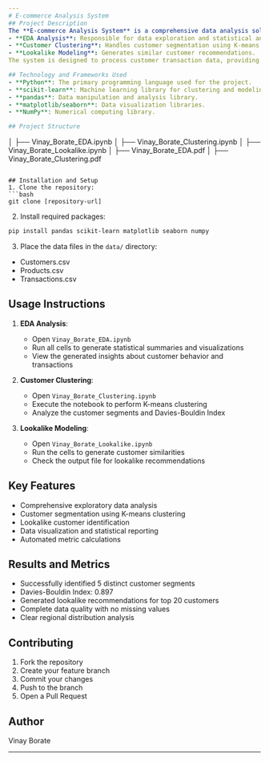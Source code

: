 ```yaml
---
# E-commerce Analysis System
## Project Description
The **E-commerce Analysis System** is a comprehensive data analysis solution designed to handle customer segmentation, lookalike modeling, and exploratory data analysis. It consists of three main components:
- **EDA Analysis**: Responsible for data exploration and statistical analysis.
- **Customer Clustering**: Handles customer segmentation using K-means.
- **Lookalike Modeling**: Generates similar customer recommendations.
The system is designed to process customer transaction data, providing valuable business insights through various analytical approaches. The project includes features such as data visualization, metric calculations, and automated reporting.

## Technology and Frameworks Used
- **Python**: The primary programming language used for the project.
- **scikit-learn**: Machine learning library for clustering and modeling.
- **pandas**: Data manipulation and analysis library.
- **matplotlib/seaborn**: Data visualization libraries.
- **NumPy**: Numerical computing library.

## Project Structure
```
│   ├── Vinay_Borate_EDA.ipynb
│   ├── Vinay_Borate_Clustering.ipynb
│   ├── Vinay_Borate_Lookalike.ipynb
│   ├── Vinay_Borate_EDA.pdf
│   ├── Vinay_Borate_Clustering.pdf

```

## Installation and Setup
1. Clone the repository:
```bash
git clone [repository-url]
```

2. Install required packages:
```bash
pip install pandas scikit-learn matplotlib seaborn numpy
```

3. Place the data files in the `data/` directory:
- Customers.csv
- Products.csv
- Transactions.csv

## Usage Instructions
1. **EDA Analysis**:
   - Open `Vinay_Borate_EDA.ipynb`
   - Run all cells to generate statistical summaries and visualizations
   - View the generated insights about customer behavior and transactions

2. **Customer Clustering**:
   - Open `Vinay_Borate_Clustering.ipynb`
   - Execute the notebook to perform K-means clustering
   - Analyze the customer segments and Davies-Bouldin Index

3. **Lookalike Modeling**:
   - Open `Vinay_Borate_Lookalike.ipynb`
   - Run the cells to generate customer similarities
   - Check the output file for lookalike recommendations

## Key Features
- Comprehensive exploratory data analysis
- Customer segmentation using K-means clustering
- Lookalike customer identification
- Data visualization and statistical reporting
- Automated metric calculations

## Results and Metrics
- Successfully identified 5 distinct customer segments
- Davies-Bouldin Index: 0.897
- Generated lookalike recommendations for top 20 customers
- Complete data quality with no missing values
- Clear regional distribution analysis

## Contributing
1. Fork the repository
2. Create your feature branch
3. Commit your changes
4. Push to the branch
5. Open a Pull Request

## Author
Vinay Borate


---
```

